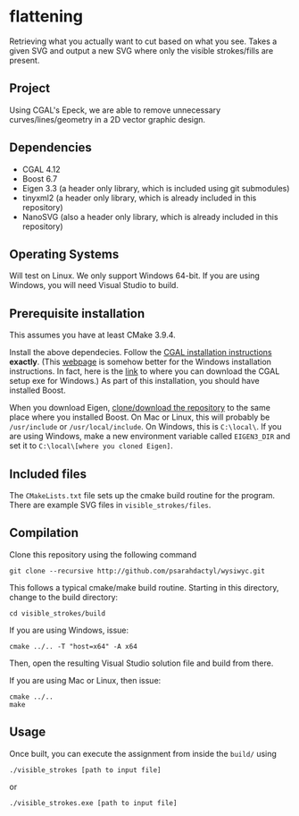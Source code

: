 # flattening
Retrieving what you actually want to cut based on what you see. Takes a given SVG and output a new SVG where only the visible strokes/fills are present.

## Project
Using CGAL's Epeck, we are able to remove unnecessary curves/lines/geometry in a 2D vector graphic design.

## Dependencies
* CGAL 4.12
* Boost 6.7
* Eigen 3.3 (a header only library, which is included using git submodules)
* tinyxml2 (a header only library, which is already included in this repository)
* NanoSVG (also a header only library, which is already included in this repository)

## Operating Systems
Will test on Linux.
We only support Windows 64-bit. If you are using Windows, you will need Visual Studio to build.

## Prerequisite installation
This assumes you have at least CMake 3.9.4.

Install the above dependecies. Follow the [CGAL installation instructions](https://doc.cgal.org/latest/Manual/installation.html) **exactly**. (This [webpage](https://www.cgal.org/download/windows.html) is somehow better for the Windows installation instructions. In fact, here is the [link](https://github.com/CGAL/cgal/releases) to where you can download the CGAL setup exe for Windows.) As part of this installation, you should have installed Boost. 

When you download Eigen, [clone/download the repository](https://github.com/eigenteam/eigen-git-mirror) to the same place where you installed Boost. On Mac or Linux, this will probably be `/usr/include` or `/usr/local/include`. On Windows, this is `C:\local\`. If you are using Windows, make a new environment variable called `EIGEN3_DIR` and set it to `C:\local\[where you cloned Eigen]`.

## Included files
The `CMakeLists.txt` file sets up the cmake build routine for the program.
There are example SVG files in `visible_strokes/files`. 

## Compilation
Clone this repository using the following command

    git clone --recursive http://github.com/psarahdactyl/wysiwyc.git

This follows a typical cmake/make build
routine. Starting in this directory, change to the build directory:

    cd visible_strokes/build
    
If you are using Windows, issue:

    cmake ../.. -T "host=x64" -A x64
    
Then, open the resulting Visual Studio solution file and build from there.

If you are using Mac or Linux, then issue:

    cmake ../..
    make

## Usage

Once built, you can execute the assignment from inside the `build/` using 

    ./visible_strokes [path to input file]
    
or

    ./visible_strokes.exe [path to input file]
    

